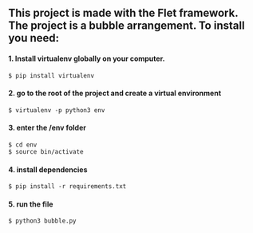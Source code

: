 ## This project is made with the Flet framework. The project is a bubble arrangement. To install you need:
#### 1. Install virtualenv globally on your computer.
```
$ pip install virtualenv
```
#### 2. go to the root of the project and create a virtual environment
```
$ virtualenv -p python3 env
```
#### 3. enter the /env folder
```
$ cd env
$ source bin/activate
```
#### 4. install dependencies
```
$ pip install -r requirements.txt
```
#### 5. run the file
```
$ python3 bubble.py
```